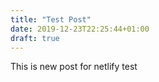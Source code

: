 ```yaml
---
title: "Test Post"
date: 2019-12-23T22:25:44+01:00
draft: true
---
```


This is new post for netlify test
